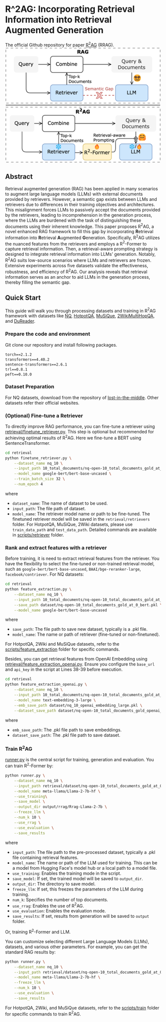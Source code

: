 # R^2AG: Incorporating Retrieval Information into Retrieval Augmented Generation
The official Github repository for paper [R$^2$AG]() (RRAG).
![intro](assets/intro.png)

## Abstract
Retrieval augmented generation (RAG) has been applied in many scenarios to augment large language models (LLMs) with external documents provided by retrievers. However, a semantic gap exists between LLMs and retrievers due to differences in their training objectives and architectures. This misalignment forces LLMs to passively accept the documents provided by the retrievers, leading to incomprehension in the generation process, where the LLMs are burdened with the task of distinguishing these documents using their inherent knowledge. This paper proposes R$^2$AG, a novel enhanced RAG framework to fill this gap by incorporating **R**etrieval information into **R**etrieval **A**ugmented **G**eneration. Specifically, R$^2$AG utilizes the nuanced features from the retrievers and employs a R$^2$-Former to capture retrieval information. Then, a retrieval-aware prompting strategy is designed to integrate retrieval information into LLMs' generation. Notably, R$^2$AG suits low-source scenarios where LLMs and retrievers are frozen. Extensive experiments across five datasets validate the effectiveness, robustness, and efficiency of R$^2$AG. Our analysis reveals that retrieval information serves as an anchor to aid LLMs in the generation process, thereby filling the semantic gap.

## Quick Start
This guide will walk you through processing datasets and training in R$^2$AG framework with datasets like [NQ](https://ai.google.com/research/NaturalQuestions/), [HotpotQA](https://hotpotqa.github.io), [MuSiQue](https://allenai.org/data/musique), [2WikiMultiHopQA](https://github.com/Alab-NII/2wikimultihop?tab=readme-ov-file), and [DuReader](https://huggingface.co/datasets/yanbingzheng/LongBench).

### Prepare the code and environment
Git clone our repository and install following packages.
```
torch==2.1.2
transformers==4.40.2
sentence-transformers==2.6.1
trl==0.8.1
peft==0.10.0
```

### Dataset Preparation
For NQ datasets, download from the repository of [lost-in-the-middle](https://github.com/nelson-liu/lost-in-the-middle/tree/main/qa_data). Other datasets refer their official websites.

### (Optional) Fine-tune a Retriever
To directly improve RAG performance, you can fine-tune a retriever using [retrieval/finetune_retriever.py](retrieval/finetune_retriever.py). This step is optional but recommended for achieving optimal results of R$^2$AG. Here we fine-tune a BERT using SentenceTransformer.
```bash
cd retrieval
python finetune_retriever.py \
    --dataset_name nq_10 \
    --input_path 10_total_documents/nq-open-10_total_documents_gold_at_0.jsonl.gz \
    --model_name google-bert/bert-base-uncased \
    --train_batch_size 32 \
    --num_epoch 4
```
where
- `dataset_name`: The name of dataset to be used.
- `input_path`: The file path of dataset.
- `model_name`: The retriever model name or path to be fine-tuned.
The finetuned retriever model will be saved in the `retrieval/retrievers` folder. For HotpotQA, MuSiQue, 2Wiki datasets, please use `train_data_path` and `test_data_path`. Detailed commands are available in [scripts/retriever](scripts/retriever) folder.

### Rank and extract features with a retriever
Before training, it is need to extract retrieval features from the retriever. You have the flexibility to select the fine-tuned or non-trained retrieval model, such as `google-bert/bert-base-uncased`, `BAAI/bge-reranker-large`, `facebook/contriever`.
For NQ datasets:
```bash
cd retrieval
python feature_extraction.py \
    --dataset_name nq_10 \
    --input_path 10_total_documents/nq-open-10_total_documents_gold_at_0.jsonl.gz \
    --save_path dataset/nq-open-10_total_documents_gold_at_0_bert.pkl \
    --model_name google-bert/bert-base-uncased
```
where
- `save_path`: The file path to save new dataset, typically is a .pkl file.
- `model_name`: The name or path of retriever (fine-tuned or non-finetuned).

For HotpotQA, 2Wiki and MuSiQue datasets, refer to the [scripts/feature_extraction](scripts/feature_extraction) folder for specific commands.

Besides, you can get retrieval features from OpenAI Embedding using [retrieval/feature_extraction_openai.py](retrieval/feature_extraction_openai.py). Ensure you configure the `base_url` and `api_key` in the script at Lines 38-39 before execution.
```bash
cd retrieval
python feature_extraction_openai.py \
    --dataset_name nq_10 \
    --input_path 10_total_documents/nq-open-10_total_documents_gold_at_0.jsonl.gz \
    --model_name text-embedding-3-large \
    --emb_save_path dataset/nq_10_openai_embedding_large.pkl \
    --dataset_save_path dataset/nq-open-10_total_documents_gold_openai_large.pkl
```
where
- `emb_save_path`: The .pkl file path to save embeddings.
- `dataset_save_path`: The .pkl file path to save dataset.

### Train R$^2$AG
[runner.py](runner.py) is the central script for training, generation and evaluation. You can train R$^2$-Former by:
```bash
python runner.py \
    --dataset_name nq_10 \
    --input_path retrieval/dataset/nq-open-10_total_documents_gold_at_0_bert.pkl \
    --model_name meta-llama/Llama-2-7b-hf \
    --use_training\
    --save_model \
    --output_dir output/rrag/Rrag-Llama-2-7b \
    --freeze_llm \
    --num_k 10 \
    --use_rrag \
    --use_evaluation \
    --save_results
```
where
- `input_path`: The file path to the pre-processed dataset, typically a .pkl file containing retrieval features.
- `model_name`: The name or path of the LLM used for training. This can be a model from Hugging Face's model hub or a local path to a model file.
- `use_training`: Enables the training mode in the script.
- `save_model`: If set, the trained model will be saved to `output_dir`. 
- `output_dir`: The directory to save model. 
- `freeze_llm`: If set, this freezes the parameters of the LLM during training.
- `num_k`: Specifies the number of top documents. 
- `use_rrag`: Enables the use of R$^2$AG.
- `use_evaluation`: Enables the evaluation mode.
- `save_results`: If set, results from generation will be saved to `output` folder.

Or, training R$^2$-Former and LLM.

You can customize selecting different Large Language Models (LLMs), datasets, and various other parameters. For example, you can get the standard RAG results by:
```bash
python runner.py \
    --dataset_name nq_10 \
    --input_path retrieval/dataset/nq-open-10_total_documents_gold_at_0_bert.pkl \
    --model_name meta-llama/Llama-2-7b-hf \
    --freeze_llm \
    --num_k 10 \
    --use_evaluation \
    --save_results
```
For HotpotQA, 2Wiki, and MuSiQue datasets, refer to the [scripts/train](scripts/train) folder for specific commands to train R$^2$AG.

